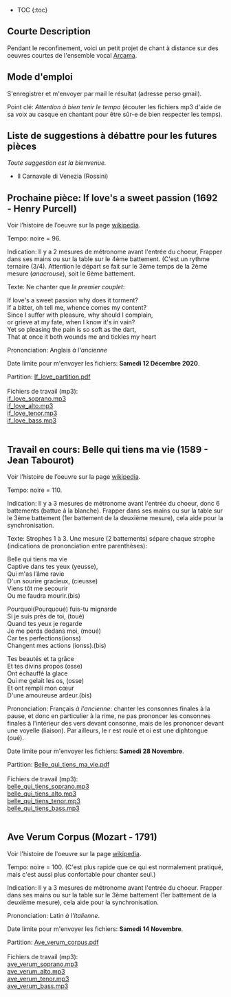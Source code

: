 * TOC
{:toc}

## Courte Description

Pendant le reconfinement, voici un petit projet de chant à distance sur des oeuvres courtes de l'ensemble vocal [Arcama](http://evarcama.fr/).

## Mode d'emploi

S'enregistrer et m'envoyer par mail le résultat (adresse perso gmail).

Point clé: _Attention à bien tenir le tempo_ (écouter les fichiers mp3 d'aide de sa voix au casque en chantant pour être sûr-e de bien respecter les temps).

## Liste de suggestions à débattre pour les futures pièces

*Toute suggestion est la bienvenue.*
- Il Carnavale di Venezia (Rossini)


## Prochaine pièce: If love's a sweet passion (1692 - Henry Purcell)

Voir l’histoire de l’oeuvre sur la page [wikipedia](https://fr.wikipedia.org/wiki/The_Fairy_Queen). 

Tempo: noire = 96.

Indication: Il y a 2 mesures de métronome avant l'entrée du choeur, Frapper dans ses mains ou sur la table sur le 4ème battement. (C'est un rythme ternaire (3/4). Attention le départ se fait sur le 3ème temps de la 2ème mesure (*anacrouse*), soit le 6ème battement.

Texte: Ne chanter que *le premier couplet*:

If love's a sweet passion why does it torment?<br/>
If a bitter, oh tell me, whence comes my content?<br/>
Since I suffer with pleasure, why should I complain,<br/>
or grieve at my fate, when I know it's in vain?<br/>
Yet so pleasing the pain is so soft as the dart,<br/>
That at once it both wounds me and tickles my heart<br/>

Prononciation: Anglais *à l'ancienne*
 
Date limite pour m'envoyer les fichiers: <b>Samedi 12 Décembre 2020</b>.
 
Partition: [If_love_partition.pdf](https://raw.githubusercontent.com/juliedigne/distantsinging/main/20201212_if_love/If_love_partition.pdf)
<br/><br/>
Fichiers de travail (mp3):<br/>
[if_love_soprano.mp3](https://github.com/juliedigne/distantsinging/releases/download/main/if_love_soprano.mp3)  
[if_love_alto.mp3](https://github.com/juliedigne/distantsinging/releases/download/main/if_love_alto.mp3)  
[if_love_tenor.mp3](https://github.com/juliedigne/distantsinging/releases/download/main/if_love_tenor.mp3)  
[if_love_bass.mp3](https://github.com/juliedigne/distantsinging/releases/download/main/if_love_bass.mp3)  
<br/>
## Travail en cours: Belle qui tiens ma vie (1589 - Jean Tabourot)

Voir l’histoire de l’oeuvre sur la page [wikipedia](https://fr.wikipedia.org/wiki/Belle_qui_tiens_ma_vie). 

Tempo: noire = 110.

Indication: Il y a 3 mesures de métronome avant l'entrée du choeur, donc 6 battements (battue à la blanche). Frapper dans ses mains ou sur la table sur le 3ème battement (1er battement de la deuxième mesure), cela aide pour la synchronisation.

Texte: Strophes 1 à 3. Une mesure (2 battements) sépare chaque strophe (indications de prononciation entre parenthèses): 

Belle qui tiens ma vie<br/>
Captive dans tes yeux (yeusse),<br/>
Qui m'as l’âme ravie<br/>
D'un sourire gracieux, (cieusse)<br/>
Viens tôt me secourir<br/>
Ou me faudra mourir.(bis)<br/>

Pourquoi(Pourquoué) fuis-tu mignarde<br/>
Si je suis près de toi, (toué)<br/>
Quand tes yeux je regarde<br/>
Je me perds dedans moi, (moué)<br/>
Car tes perfections(ionss)<br/>
Changent mes actions (ionss).(bis)<br/>

Tes beautés et ta grâce<br/>
Et tes divins propos (osse)<br/>
Ont échauffé la glace<br/>
Qui me gelait les os, (osse)<br/>
Et ont rempli mon cœur<br/>
D'une amoureuse ardeur.(bis)<br/>

Prononciation: Français *à l'ancienne*: chanter les consonnes finales à la pause, et donc en particulier à la rime, ne pas prononcer les consonnes finales à l'intérieur des vers devant consonne, mais de les prononcer devant une voyelle (liaison). Par ailleurs, le r est roulé et oi est une diphtongue (oué).

Date limite pour m'envoyer les fichiers: <b>Samedi 28 Novembre</b>.
 
Partition: [Belle_qui_tiens_ma_vie.pdf](https://raw.githubusercontent.com/juliedigne/distantsinging/main/20201128_belle_qui_tiens/Belle_qui_tiens_ma_vie.pdf)
<br/><br/>
Fichiers de travail (mp3):<br/>
[belle_qui_tiens_soprano.mp3](https://github.com/juliedigne/distantsinging/releases/download/main/belle_qui_tiens_soprano.mp3)  
[belle_qui_tiens_alto.mp3](https://github.com/juliedigne/distantsinging/releases/download/main/belle_qui_tiens_alto.mp3)  
[belle_qui_tiens_tenor.mp3](https://github.com/juliedigne/distantsinging/releases/download/main/belle_qui_tiens_tenor.mp3)  
[belle_qui_tiens_bass.mp3](https://github.com/juliedigne/distantsinging/releases/download/main/belle_qui_tiens_bass.mp3)  
<br/>
## Ave Verum Corpus (Mozart - 1791)

Voir l'histoire de l'oeuvre sur la page [wikipedia](https://fr.wikipedia.org/wiki/Ave_verum_corpus_(Mozart)).

Tempo: noire = 100. (C'est plus rapide que ce qui est normalement pratiqué, mais c'est aussi plus confortable pour chanter seul.)

Indication: Il y a 3 mesures de métronome avant l'entrée du choeur. Frapper dans ses mains ou sur la table sur le 3ème battement (1er battement de la deuxième mesure), cela aide pour la synchronisation.

Prononciation: Latin *à l'italienne*.

Date limite pour m'envoyer les fichiers: <b>Samedi 14 Novembre</b>.

Partition: [Ave_verum_corpus.pdf](https://raw.githubusercontent.com/juliedigne/distantsinging/main/20201114_ave_verum/Ave_verum_corpus.pdf)
<br/><br/>
Fichiers de travail (mp3):<br/>
[ave_verum_soprano.mp3](https://github.com/juliedigne/distantsinging/releases/download/main/ave_verum_soprano.mp3)  
[ave_verum_alto.mp3](https://github.com/juliedigne/distantsinging/releases/download/main/ave_verum_alto.mp3)  
[ave_verum_tenor.mp3](https://github.com/juliedigne/distantsinging/releases/download/main/ave_verum_tenor.mp3)  
[ave_verum_bass.mp3](https://github.com/juliedigne/distantsinging/releases/download/main/ave_verum_bass.mp3)  
<br/>
